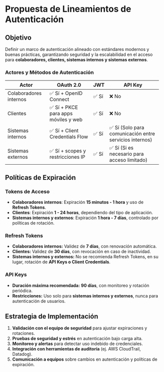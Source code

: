 # Propuesta de Lineamientos de Autenticación

## Objetivo

Definir un marco de autenticación alineado con estándares modernos y buenas prácticas, garantizando seguridad y la escalabilidad en el acceso para **colaboradores, clientes, sistemas internos y sistemas externos**.

### Actores y Métodos de Autenticación

| Actor                  | OAuth 2.0                            | JWT   | API Key                                                 |
| ---------------------- | ------------------------------------ | ----- | ------------------------------------------------------- |
| Colaboradores internos | ✅ Sí + OpenID Connect               | ✅ Sí | ❌ No                                                   |
| Clientes               | ✅ Sí + PKCE para apps móviles y web | ✅ Sí | ❌ No                                                   |
| Sistemas internos      | ✅ Sí + Client Credentials Flow      | ✅ Sí | ✅ Sí (Solo para comunicación entre servicios internos) |
| Sistemas externos      | ✅ Sí + scopes y restricciones IP    | ✅ Sí | ✅ Sí (Si es necesario para acceso limitado)            |

## Políticas de Expiración

### Tokens de Acceso

- **Colaboradores internos**: Expiración **15 minutos - 1 hora** y uso de **Refresh Tokens**.
- **Clientes**: Expiración **1 - 24 horas**, dependiendo del tipo de aplicación.
- **Sistemas internos y externos**: Expiración **1 hora - 7 días**, controlado por políticas de rotación.

### Refresh Tokens

- **Colaboradores internos:** Validez de **7 días**, con renovación automática.
- **Clientes:** Validez de **30 días**, con revocación en caso de inactividad.
- **Sistemas internos y externos:** No se recomienda Refresh Tokens, en su lugar, rotación de **API Keys o Client Credentials**.

### API Keys

- **Duración máxima recomendada:** **90 días**, con monitoreo y rotación periódica.
- **Restricciones:** Uso solo para **sistemas internos y externos**, nunca para autenticación de usuarios.

## Estrategia de Implementación

1. **Validación con el equipo de seguridad** para ajustar expiraciones y rotaciones.
2. **Pruebas de seguridad y estrés** en autenticación bajo carga alta.
3. **Monitoreo y alertas** para detectar uso indebido de credenciales.
4. **Integración con herramientas de auditoría** (ej. AWS CloudTrail, Datadog).
5. **Comunicación a equipos** sobre cambios en autenticación y políticas de expiración.
